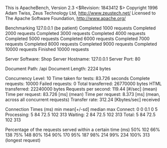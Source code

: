 This is ApacheBench, Version 2.3 <$Revision: 1843412 $>
Copyright 1996 Adam Twiss, Zeus Technology Ltd, http://www.zeustech.net/
Licensed to The Apache Software Foundation, http://www.apache.org/

Benchmarking 127.0.0.1 (be patient)
Completed 1000 requests
Completed 2000 requests
Completed 3000 requests
Completed 4000 requests
Completed 5000 requests
Completed 6000 requests
Completed 7000 requests
Completed 8000 requests
Completed 9000 requests
Completed 10000 requests
Finished 10000 requests


Server Software:        Shop
Server Hostname:        127.0.0.1
Server Port:            80

Document Path:          /api
Document Length:        2224 bytes

Concurrency Level:      10
Time taken for tests:   83.726 seconds
Complete requests:      10000
Failed requests:        0
Total transferred:      26770000 bytes
HTML transferred:       22240000 bytes
Requests per second:    119.44 [#/sec] (mean)
Time per request:       83.726 [ms] (mean)
Time per request:       8.373 [ms] (mean, across all concurrent requests)
Transfer rate:          312.24 [Kbytes/sec] received

Connection Times (ms)
              min  mean[+/-sd] median   max
Connect:        0    0   0.1      0       5
Processing:     5   84  72.5    102     313
Waiting:        2   84  72.5    102     313
Total:          5   84  72.5    102     313

Percentage of the requests served within a certain time (ms)
  50%    102
  66%    138
  75%    148
  80%    154
  90%    170
  95%    187
  98%    214
  99%    234
 100%    313 (longest request)

